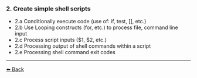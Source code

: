 ### 2. Create simple shell scripts

+ 2.a Conditionally execute code (use of: if, test, [], etc.)
+ 2.b Use Looping constructs (for, etc.) to process file, command line input
+ 2.c Process script inputs ($1, $2, etc.)
+ 2.d Processing output of shell commands within a script
+ 2.e Processing shell command exit codes

---
[⬅️ Back](../Objectives.md)
